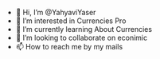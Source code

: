- 👋 Hi, I’m @YahyaviYaser
- 👀 I’m interested in Currencies Pro
- 🌱 I’m currently learning About Currencies
- 💞️ I’m looking to collaborate on econimic
- 📫 How to reach me by my mails

<!---
YahyaviYaser/YahyaviYaser is a ✨ special ✨ repository because its `README.md` (this file) appears on your GitHub profile.
You can click the Preview link to take a look at your changes.
--->
